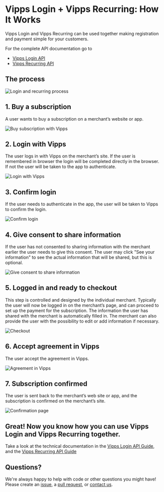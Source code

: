 # Vipps Login + Vipps Recurring: How It Works

Vipps Login and Vipps Recurring can be used together making registration and payment simple for your customers. 

For the complete API documentation go to
* [Vipps Login API](https://github.com/vippsas/vipps-login-api)
* [Vipps Recurring API](https://github.com/vippsas/vipps-recurring-api)

## The process

![Login and recurring process](images/login-recurring-process.svg)


## 1. Buy a subscription

A user wants to buy a subscription on a merchant’s website or app.

![Buy subscription with Vipps](images/login-recurring-step1.svg)

## 2. Login with Vipps

The user logs in with Vipps on the merchant’s site. 
If the user is remembered in browser the login will be completed directly in the browser. If not the user will be taken to the app to authenticate.

![Login with Vipps](images/login-recurring-step2.svg)

## 3. Confirm login

If the user needs to authenticate in the app, the user will be taken to Vipps to confirm the login. 

![Confirm login](images/login-recurring-step3.svg)

## 4. Give consent to share information

If the user has not consented to sharing information with the merchant earlier the user needs to give this consent.
The user may click "See your information" to see the actual information that will be shared, but this is optional.

![Give consent to share information](images/login-recurring-step4.svg)

## 5. Logged in and ready to checkout

This step is controlled and designed by the individual merchant. Typically the user will now be logged in on the merchant’s page, and can proceed to set up the payment for the subscription. The information the user has shared with the merchant is automatically filled in. The merchant can also provide the user with the possibility to edit or add information if necessary.

![Checkout](images/login-recurring-step5.svg)

## 6. Accept agreement in Vipps

The user accept the agreement in Vipps. 

![Agreement in Vipps](images/login-recurring-step6.svg)

## 7. Subscription confirmed

The user is sent back to the merchant’s web site or app, and the subscription is confirmed on the merchant’s site.

![Confirmation page](images/login-recurring-step7.svg)

## Great! Now you know how you can use Vipps Login and Vipps Recurring together.

Take a look at the technical documentation in the [Vipps Login API Guide](https://github.com/vippsas/vipps-login-api/blob/master/vipps-login-api.md), and the [Vipps Recurring API Guide](https://github.com/vippsas/vipps-recurring-api/blob/master/vipps-recurring-api.md)


## Questions?

We're always happy to help with code or other questions you might have!
Please create an [issue](https://github.com/vippsas/vipps-login-api/issues),
a [pull request](https://github.com/vippsas/vipps-login-api/pulls),
or [contact us](https://github.com/vippsas/vipps-developers/blob/master/contact.md).
